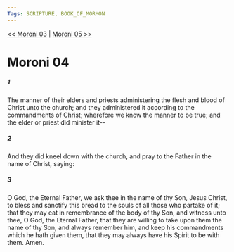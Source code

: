 ```yaml
---
Tags: SCRIPTURE, BOOK_OF_MORMON
---
```


[<< Moroni 03](BOOK_OF_MORMON/15_Moroni/Moroni_03.md) | [Moroni 05 >>](BOOK_OF_MORMON/15_Moroni/Moroni_05.md)

# Moroni 04

##### 1
 The manner of their elders and priests administering the flesh and blood of Christ unto the church; and they administered it according to the commandments of Christ; wherefore we know the manner to be true; and the elder or priest did minister it--
##### 2
 And they did kneel down with the church, and pray to the Father in the name of Christ, saying:
##### 3
 O God, the Eternal Father, we ask thee in the name of thy Son, Jesus Christ, to bless and sanctify this bread to the souls of all those who partake of it; that they may eat in remembrance of the body of thy Son, and witness unto thee, O God, the Eternal Father, that they are willing to take upon them the name of thy Son, and always remember him, and keep his commandments which he hath given them, that they may always have his Spirit to be with them. Amen.

